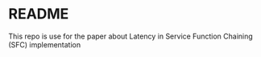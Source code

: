 # README #

This repo is use for the paper about Latency in Service Function Chaining (SFC) implementation